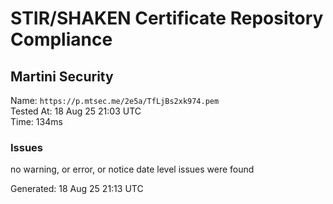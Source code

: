 # STIR/SHAKEN Certificate Repository Compliance

## Martini Security

Name: `https://p.mtsec.me/2e5a/TfLjBs2xk974.pem`\
Tested At: 18 Aug 25 21:03 UTC\
Time: 134ms

### Issues

no warning, or error, or notice date level issues were found

Generated: 18 Aug 25 21:13 UTC